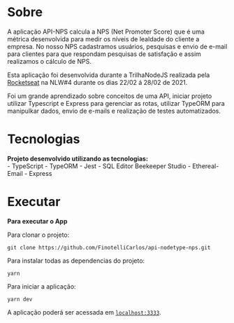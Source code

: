 <h1>Sobre</h1>
<p align="left">
  A aplicação API-NPS calcula a NPS (Net Promoter Score) que é uma métrica desenvolvida para medir os níveis de lealdade do cliente a empresa.
  No nosso NPS cadastramos usuários, pesquisas e envio de e-mail para clientes para que respondam pesquisas de satisfação e assim realizamos o cálculo de NPS.
</p>
<p align="left">
  Esta aplicação foi desenvolvida durante a TrilhaNodeJS realizada pela <a href="https://app.rocketseat.com.br/us/rocketseat">Rocketseat</a>
  na NLW#4 durante os dias 22/02 á 28/02 de 2021.
  </p>
<p align="left">
  Foi um grande aprendizado sobre conceitos de uma API, iniciar projeto utilizar Typescript e Express para gerenciar as rotas,
  utilizar TypeORM para manipulkar dados, envio de e-mails e realização de testes automatizados.
</p>


<h1>Tecnologias</h1>
<strong>Projeto desenvolvido utilizando as tecnologias:</strong>
<br>
- TypeScript
- TypeORM
- Jest
- SQL Editor Beekeeper Studio
- Ethereal-Email
- Express

<h1>Executar</h1>
<strong>Para executar o App</strong>

Para clonar o projeto:
```git
git clone https://github.com/FinotelliCarlos/api-nodetype-nps.git
```
Para instalar todas as dependencias do projeto:
```git
yarn
```
Para iniciar a aplicação:
```git
yarn dev
```

A aplicação poderá ser acessada em [`localhost:3333`](http://localhost:3333).
